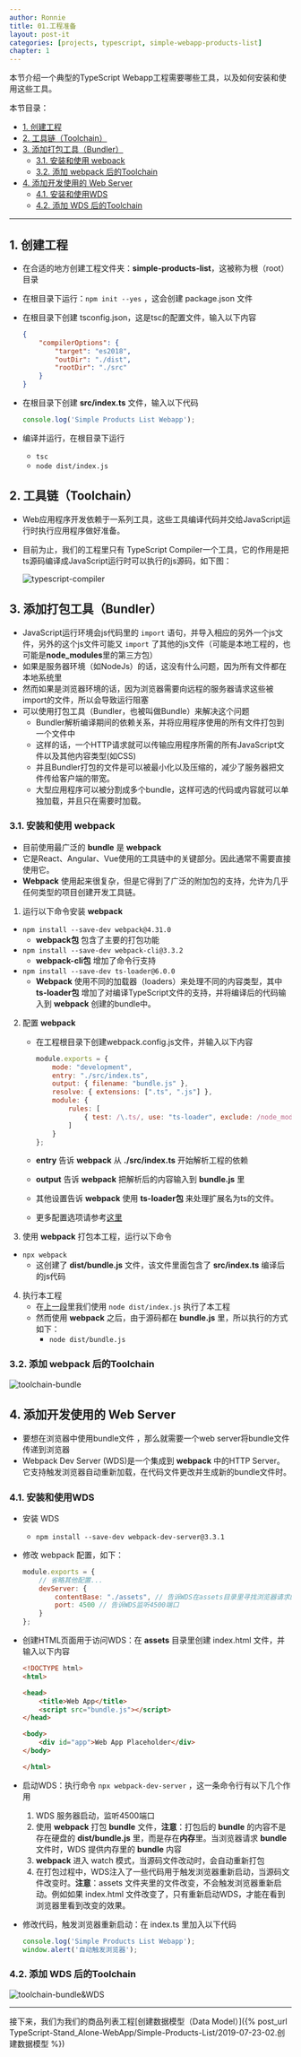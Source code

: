 ```yaml
---
author: Ronnie
title: 01.工程准备
layout: post-it
categories: [projects, typescript, simple-webapp-products-list]
chapter: 1
---
```


本节介绍一个典型的TypeScript Webapp工程需要哪些工具，以及如何安装和使用这些工具。

本节目录：
<!-- TOC -->

- [1. 创建工程](#1-创建工程)
- [2. 工具链（Toolchain）](#2-工具链toolchain)
- [3. 添加打包工具（Bundler）](#3-添加打包工具bundler)
    - [3.1. 安装和使用 webpack](#31-安装和使用-webpack)
    - [3.2. 添加 webpack 后的Toolchain](#32-添加-webpack-后的toolchain)
- [4. 添加开发使用的 Web Server](#4-添加开发使用的-web-server)
    - [4.1. 安装和使用WDS](#41-安装和使用wds)
    - [4.2. 添加 WDS 后的Toolchain](#42-添加-wds-后的toolchain)

<!-- /TOC -->

---

## 1. 创建工程
- 在合适的地方创建工程文件夹：**simple-products-list**，这被称为根（root）目录
- 在根目录下运行：`npm init --yes` ，这会创建 package.json 文件
- 在根目录下创建 tsconfig.json，这是tsc的配置文件，输入以下内容

    ```json
    {
        "compilerOptions": {
            "target": "es2018",
            "outDir": "./dist",
            "rootDir": "./src"
        }
    }
    ```

- 在根目录下创建 **src/index.ts** 文件，输入以下代码

    ```typescript
    console.log('Simple Products List Webapp');
    ```

- 编译并运行，在根目录下运行
  - `tsc`
  - `node dist/index.js`


## 2. 工具链（Toolchain）
- Web应用程序开发依赖于一系列工具，这些工具编译代码并交给JavaScript运行时执行应用程序做好准备。
- 目前为止，我们的工程里只有 TypeScript Compiler一个工具，它的作用是把ts源码编译成JavaScript运行时可以执行的js源码，如下图：

    ![typescript-compiler](/assets/images/simple-products-list/tsc.png)

## 3. 添加打包工具（Bundler）
- JavaScript运行环境会js代码里的 `import` 语句，并导入相应的另外一个js文件，另外的这个js文件可能又 `import` 了其他的js文件（可能是本地工程的，也可能是**node_modules**里的第三方包）
- 如果是服务器环境（如NodeJs）的话，这没有什么问题，因为所有文件都在本地系统里
- 然而如果是浏览器环境的话，因为浏览器需要向远程的服务器请求这些被import的文件，所以会导致运行阻塞
- 可以使用打包工具（Bundler，也被叫做Bundle）来解决这个问题
  - Bundler解析编译期间的依赖关系，并将应用程序使用的所有文件打包到一个文件中
  - 这样的话，一个HTTP请求就可以传输应用程序所需的所有JavaScript文件以及其他内容类型(如CSS)
  - 并且Bundler打包的文件是可以被最小化以及压缩的，减少了服务器把文件传给客户端的带宽。
  - 大型应用程序可以被分割成多个bundle，这样可选的代码或内容就可以单独加载，并且只在需要时加载。

### 3.1. 安装和使用 webpack
- 目前使用最广泛的 **bundle** 是 **webpack** 
- 它是React、Angular、Vue使用的工具链中的关键部分。因此通常不需要直接使用它。
- **Webpack** 使用起来很复杂，但是它得到了广泛的附加包的支持，允许为几乎任何类型的项目创建开发工具链。

1. 运行以下命令安装 **webpack**
  - `npm install --save-dev webpack@4.31.0`
    - **webpack包** 包含了主要的打包功能
  - `npm install --save-dev webpack-cli@3.3.2`
    - **webpack-cli包** 增加了命令行支持
  - `npm install --save-dev ts-loader@6.0.0`
    - **Webpack** 使用不同的加载器（loaders）来处理不同的内容类型，其中 **ts-loader包** 增加了对编译TypeScript文件的支持，并将编译后的代码输入到 **webpack** 创建的bundle中。

2. 配置 **webpack**
   - 在工程根目录下创建webpack.config.js文件，并输入以下内容

        ```javascript
        module.exports = {
            mode: "development",
            entry: "./src/index.ts",
            output: { filename: "bundle.js" },
            resolve: { extensions: [".ts", ".js"] },
            module: {
                rules: [
                    { test: /\.ts/, use: "ts-loader", exclude: /node_modules/ }
                ]
            }
        };
        ```

    - **entry** 告诉 **webpack** 从 **./src/index.ts** 开始解析工程的依赖
    - **output** 告诉  **webpack** 把解析后的内容输入到 **bundle.js** 里
    - 其他设置告诉 **webpack** 使用 **ts-loader包** 来处理扩展名为ts的文件。
    - 更多配置选项请参考[这里](https://webpack.js.org/concepts/)

3. 使用 **webpack** 打包本工程，运行以下命令
  - `npx webpack`
    - 这创建了 **dist/bundle.js** 文件，该文件里面包含了 **src/index.ts** 编译后的js代码

4. 执行本工程
   - 在[上一段](#1-创建工程)里我们使用 `node dist/index.js` 执行了本工程
   - 然而使用 **webpack** 之后，由于源码都在 **bundle.js** 里，所以执行的方式如下：
     - `node dist/bundle.js`

### 3.2. 添加 webpack 后的Toolchain

![toolchain-bundle](/assets/images/Simple-Products-List/toolchain-bundle.png)

## 4. 添加开发使用的 Web Server
- 要想在浏览器中使用bundle文件 ，那么就需要一个web server将bundle文件传递到浏览器
- Webpack Dev Server (WDS)是一个集成到 **webpack** 中的HTTP Server。它支持触发浏览器自动重新加载，在代码文件更改并生成新的bundle文件时。

### 4.1. 安装和使用WDS

- 安装 WDS
  - `npm install --save-dev webpack-dev-server@3.3.1`
- 修改 webpack 配置，如下：

    ```javascript
    module.exports = {
        // 省略其他配置...
        devServer: {
            contentBase: "./assets", // 告诉WDS在assets目录里寻找浏览器请求的文件（除了bundle文件之外）
            port: 4500 // 告诉WDS监听4500端口
        }
    };
    ```

- 创建HTML页面用于访问WDS：在 **assets** 目录里创建 index.html 文件，并输入以下内容

    ```html
    <!DOCTYPE html>
    <html>

    <head>
        <title>Web App</title>
        <script src="bundle.js"></script>
    </head>

    <body>
        <div id="app">Web App Placeholder</div>
    </body>

    </html>
    ```

- 启动WDS：执行命令 `npx webpack-dev-server` ，这一条命令行有以下几个作用
    1. WDS 服务器启动，监听4500端口
    2. 使用 **webpack** 打包 **bundle** 文件，**注意**：打包后的 **bundle** 的内容不是存在硬盘的 **dist/bundle.js** 里，而是存在**内存**里。当浏览器请求 **bundle** 文件时，WDS 提供内存里的 **bundle** 内容
    3. **webpack** 进入 watch 模式，当源码文件改动时，会自动重新打包
    4. 在打包过程中，WDS注入了一些代码用于触发浏览器重新启动，当源码文件改变时。**注意**：assets 文件夹里的文件改变，不会触发浏览器重新启动。例如如果 index.html 文件改变了，只有重新启动WDS，才能在看到浏览器里看到改变的效果。

- 修改代码，触发浏览器重新启动：在 index.ts 里加入以下代码

    ```typescript
    console.log('Simple Products List Webapp');
    window.alert('自动触发浏览器');
    ```

### 4.2. 添加 WDS 后的Toolchain

![toolchain-bundle&WDS](/assets/images/Simple-Products-List/toolchain-bundle&WDS.png)

---

接下来，我们为我们的商品列表工程[创建数据模型（Data Model）]({% post_url TypeScript-Stand_Alone-WebApp/Simple-Products-List/2019-07-23-02.创建数据模型 %})
